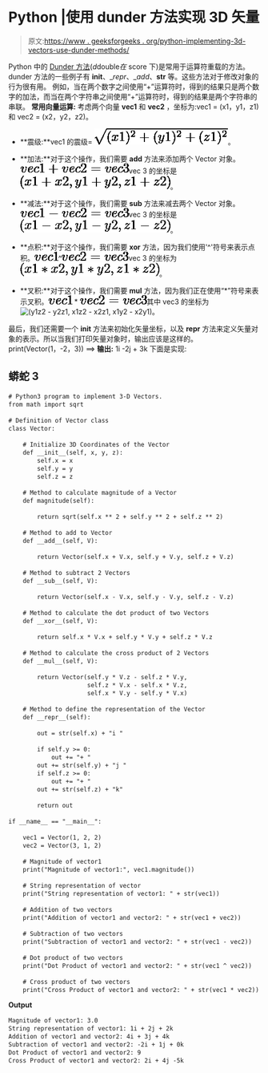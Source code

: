# Python |使用 dunder 方法实现 3D 矢量

> 原文:[https://www . geeksforgeeks . org/python-implementing-3d-vectors-use-dunder-methods/](https://www.geeksforgeeks.org/python-implementing-3d-vectors-using-dunder-methods/)

Python 中的 [Dunder 方法](https://www.geeksforgeeks.org/dunder-magic-methods-python/)(*d*double*在* score 下)是常用于运算符重载的方法。dunder 方法的一些例子有 __init__、__repr_、__add_、__str__ 等。这些方法对于修改对象的行为很有用。
例如，当在两个数字之间使用“+”运算符时，得到的结果只是两个数字的加法，而当在两个字符串之间使用“+”运算符时，得到的结果是两个字符串的串联。
**常用向量运算:**
考虑两个向量 **vec1** 和 **vec2** ，坐标为:vec1 = (x1，y1，z1)和 vec2 = (x2，y2，z2)。

*   **震级:**vec1 的震级= ![\sqrt{(x1)^2 + (y1)^2 + (z1)^2} ](img/f0b3b7bd51351a112f33437769000cf3.png "Rendered by QuickLaTeX.com")。

*   **加法:**对于这个操作，我们需要 __add__ 方法来添加两个 Vector 对象。
    ![vec1 + vec2 = vec3 ](img/29fd301469e698d217bf0477c8257c51.png "Rendered by QuickLaTeX.com")vec 3 的坐标是![(x1+x2, y1+y2, z1+z2) ](img/b5086a458ca57e9e667d9e853fd4135f.png "Rendered by QuickLaTeX.com")。

*   **减法:**对于这个操作，我们需要 __sub__ 方法来减去两个 Vector 对象。
    ![vec1 - vec2 = vec3 ](img/c9631580f779cc377c8f272709e41cce.png "Rendered by QuickLaTeX.com")vec 3 的坐标是![(x1-x2, y1-y2, z1-z2) ](img/c1fd36e827680ea701532f6326b837d2.png "Rendered by QuickLaTeX.com")。

*   **点积:**对于这个操作，我们需要 __xor__ 方法，因为我们使用'^'符号来表示点积。![vec1 ](img/cfb224b4d4cf868dca8dd54cb70c650b.png "Rendered by QuickLaTeX.com")^![vec2 = vec3 ](img/7b9dcf55a9da87fadb9975171a586a16.png "Rendered by QuickLaTeX.com")vec 3 的坐标为![(x1*x2, y1*y2, z1*z2) ](img/62d3caeda044d75a6227497129460bf9.png "Rendered by QuickLaTeX.com")。

*   **叉积:**对于这个操作，我们需要 __mul__ 方法，因为我们正在使用“*”符号来表示叉积。![vec1 ](img/cfb224b4d4cf868dca8dd54cb70c650b.png "Rendered by QuickLaTeX.com") * ![vec2 = vec3 ](img/7b9dcf55a9da87fadb9975171a586a16.png "Rendered by QuickLaTeX.com")其中 vec3 的坐标为![(y1*z2 - y2*z1, x1*z2 - x2*z1, x1*y2 - x2*y1) ](img/e0b47fe22eff03c38e2058950fa0b4e2.png "Rendered by QuickLaTeX.com")。

最后，我们还需要一个 __init__ 方法来初始化矢量坐标，以及 __repr__ 方法来定义矢量对象的表示。所以当我们打印矢量对象时，输出应该是这样的。print(Vector(1，-2，3)) ==> **输出:** 1i -2j + 3k
下面是实现:

## 蟒蛇 3

```
# Python3 program to implement 3-D Vectors.
from math import sqrt

# Definition of Vector class
class Vector:

    # Initialize 3D Coordinates of the Vector
    def __init__(self, x, y, z):
        self.x = x
        self.y = y
        self.z = z

    # Method to calculate magnitude of a Vector
    def magnitude(self):

        return sqrt(self.x ** 2 + self.y ** 2 + self.z ** 2)

    # Method to add to Vector
    def __add__(self, V):

        return Vector(self.x + V.x, self.y + V.y, self.z + V.z)

    # Method to subtract 2 Vectors
    def __sub__(self, V):

        return Vector(self.x - V.x, self.y - V.y, self.z - V.z)

    # Method to calculate the dot product of two Vectors
    def __xor__(self, V):

        return self.x * V.x + self.y * V.y + self.z * V.z

    # Method to calculate the cross product of 2 Vectors
    def __mul__(self, V):

        return Vector(self.y * V.z - self.z * V.y,
                      self.z * V.x - self.x * V.z,
                      self.x * V.y - self.y * V.x)

    # Method to define the representation of the Vector
    def __repr__(self):

        out = str(self.x) + "i "

        if self.y >= 0:
            out += "+ "
        out += str(self.y) + "j "
        if self.z >= 0:
            out += "+ "
        out += str(self.z) + "k"

        return out

if __name__ == "__main__":

    vec1 = Vector(1, 2, 2)
    vec2 = Vector(3, 1, 2)

    # Magnitude of vector1
    print("Magnitude of vector1:", vec1.magnitude())

    # String representation of vector
    print("String representation of vector1: " + str(vec1))

    # Addition of two vectors
    print("Addition of vector1 and vector2: " + str(vec1 + vec2))

    # Subtraction of two vectors
    print("Subtraction of vector1 and vector2: " + str(vec1 - vec2))

    # Dot product of two vectors
    print("Dot Product of vector1 and vector2: " + str(vec1 ^ vec2))

    # Cross product of two vectors
    print("Cross Product of vector1 and vector2: " + str(vec1 * vec2))
```

**Output**

```
Magnitude of vector1: 3.0
String representation of vector1: 1i + 2j + 2k
Addition of vector1 and vector2: 4i + 3j + 4k
Subtraction of vector1 and vector2: -2i + 1j + 0k
Dot Product of vector1 and vector2: 9
Cross Product of vector1 and vector2: 2i + 4j -5k

```